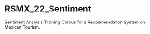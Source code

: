 # RSMX_22_Sentiment
Sentiment Analysis Training Corpus for a Recommendation System on Mexican Tourism.
